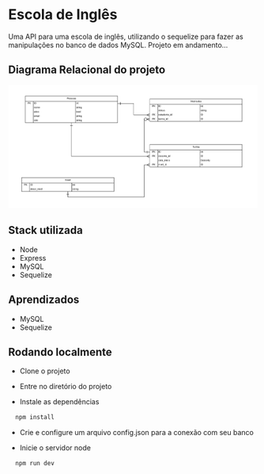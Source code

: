 # Escola de Inglês

Uma API para uma escola de inglês, utilizando o sequelize para fazer as manipulações no banco de dados MySQL. Projeto em andamento...


## Diagrama Relacional do projeto

<img src="Diagrama Relacional.jpg"></img>

## Stack utilizada

- Node
- Express
- MySQL
- Sequelize

## Aprendizados

- MySQL
- Sequelize

## Rodando localmente

- Clone o projeto

- Entre no diretório do projeto

- Instale as dependências

```bash
  npm install
```

- Crie e configure um arquivo config.json para a conexão com seu banco

- Inicie o servidor node

```bash
  npm run dev
```
